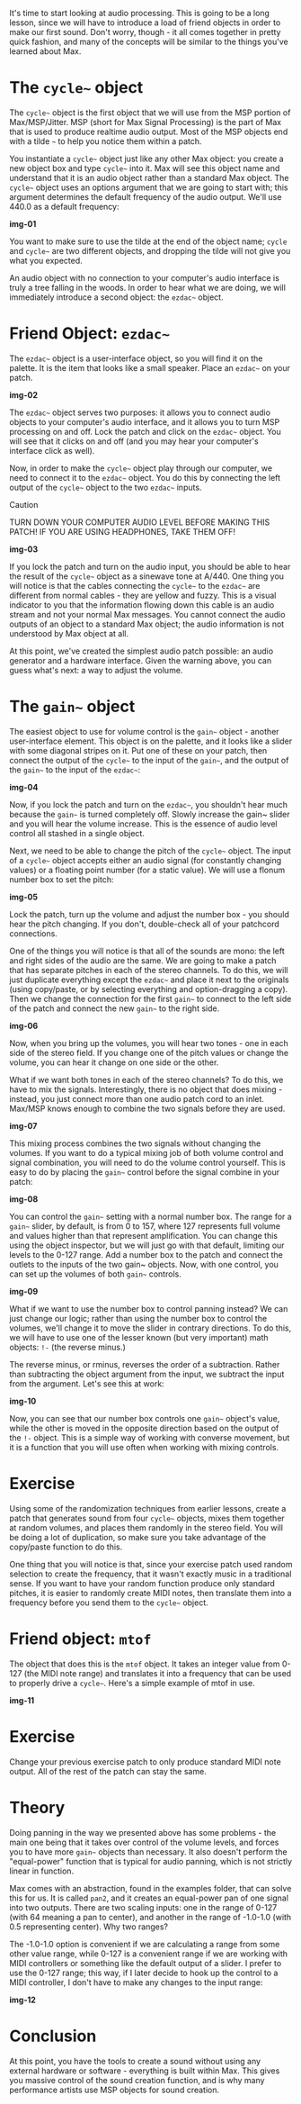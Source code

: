 It's time to start looking at audio processing. This is going to be a long lesson, since we will have to introduce a load of friend objects in order to make our first sound. Don't worry, though - it all comes together in pretty quick fashion, and many of the concepts will be similar to the things you've learned about Max.

# The `cycle~` object
The `cycle~` object is the first object that we will use from the MSP portion of Max/MSP/Jitter. MSP (short for Max Signal Processing) is the part of Max that is used to produce realtime audio output. Most of the MSP objects end with a tilde `~` to help you notice them within a patch.

You instantiate a `cycle~` object just like any other Max object: you create a new object box and type `cycle~` into it. Max will see this object name and understand that it is an audio object rather than a standard Max object. The `cycle~` object uses an options argument that we are going to start with; this argument determines the default frequency of the audio output. We'll use 440.0 as a default frequency:

**img-01**

You want to make sure to use the tilde at the end of the object name; `cycle` and `cycle~` are two different objects, and dropping the tilde will not give you what you expected.

An audio object with no connection to your computer's audio interface is truly a tree falling in the woods. In order to hear what we are doing, we will immediately introduce a second object: the `ezdac~` object.

# Friend Object: `ezdac~`
The `ezdac~` object is a user-interface object, so you will find it on the palette. It is the item that looks like a small speaker. Place an `ezdac~` on your patch.

**img-02**

The `ezdac~` object serves two purposes: it allows you to connect audio objects to your computer's audio interface, and it allows you to turn MSP processing on and off. Lock the patch and click on the `ezdac~` object. You will see that it clicks on and off (and you may hear your computer's interface click as well).

Now, in order to make the `cycle~` object play through our computer, we need to connect it to the `ezdac~` object. You do this by connecting the left output of the `cycle~` object to the two `ezdac~` inputs.

> [!CAUTION]
> TURN DOWN YOUR COMPUTER AUDIO LEVEL BEFORE MAKING THIS PATCH! IF YOU ARE USING HEADPHONES, TAKE THEM OFF!

**img-03**

If you lock the patch and turn on the audio input, you should be able to hear the result of the `cycle~` object as a sinewave tone at A/440. One thing you will notice is that the cables connecting the `cycle~` to the `ezdac~` are different from normal cables - they are yellow and fuzzy. This is a visual indicator to you that the information flowing down this cable is an audio stream and not your normal Max messages. You cannot connect the audio outputs of an object to a standard Max object; the audio information is not understood by Max object at all.

At this point, we've created the simplest audio patch possible: an audio generator and a hardware interface. Given the warning above, you can guess what's next: a way to adjust the volume.

# The `gain~` object
The easiest object to use for volume control is the `gain~` object - another user-interface element. This object is on the palette, and it looks like a slider with some diagonal stripes on it. Put one of these on your patch, then connect the output of the `cycle~` to the input of the `gain~`, and the output of the `gain~` to the input of the `ezdac~`:

**img-04**

Now, if you lock the patch and turn on the `ezdac~`, you shouldn't hear much because the `gain~` is turned completely off. Slowly increase the gain~ slider and you will hear the volume increase. This is the essence of audio level control all stashed in a single object.

Next, we need to be able to change the pitch of the `cycle~` object. The input of a `cycle~` object accepts either an audio signal (for constantly changing values) or a floating point number (for a static value). We will use a flonum number box to set the pitch:

**img-05**

Lock the patch, turn up the volume and adjust the number box - you should hear the pitch changing. If you don't, double-check all of your patchcord connections.

One of the things you will notice is that all of the sounds are mono: the left and right sides of the audio are the same. We are going to make a patch that has separate pitches in each of the stereo channels. To do this, we will just duplicate everything except the `ezdac~` and place it next to the originals (using copy/paste, or by selecting everything and option-dragging a copy). Then we change the connection for the first `gain~` to connect to the left side of the patch and connect the new `gain~` to the right side.

**img-06**

Now, when you bring up the volumes, you will hear two tones - one in each side of the stereo field. If you change one of the pitch values or change the volume, you can hear it change on one side or the other.

What if we want both tones in each of the stereo channels? To do this, we have to mix the signals. Interestingly, there is no object that does mixing - instead, you just connect more than one audio patch cord to an inlet. Max/MSP knows enough to combine the two signals before they are used.

**img-07**

This mixing process combines the two signals without changing the volumes. If you want to do a typical mixing job of both volume control and signal combination, you will need to do the volume control yourself. This is easy to do by placing the `gain~` control before the signal combine in your patch:

**img-08**

You can control the `gain~` setting with a normal number box. The range for a `gain~` slider, by default, is from 0 to 157, where 127 represents full volume and values higher than that represent amplification. You can change this using the object inspector, but we will just go with that default, limiting our levels to the 0-127 range. Add a number box to the patch and connect the outlets to the inputs of the two gain~ objects. Now, with one control, you can set up the volumes of both `gain~` controls.

**img-09**

What if we want to use the number box to control panning instead? We can just change our logic; rather than using the number box to control the volumes, we'll change it to move the slider in contrary directions. To do this, we will have to use one of the lesser known (but very important) math objects: `!-` (the reverse minus.)

The reverse minus, or rminus, reverses the order of a subtraction. Rather than subtracting the object argument from the input, we subtract the input from the argument. Let's see this at work:

**img-10**

Now, you can see that our number box controls one `gain~` object's value, while the other is moved in the opposite direction based on the output of the `!-` object. This is a simple way of working with converse movement, but it is a function that you will use often when working with mixing controls.

# Exercise
Using some of the randomization techniques from earlier lessons, create a patch that generates sound from four `cycle~` objects, mixes them together at random volumes, and places them randomly in the stereo field. You will be doing a lot of duplication, so make sure you take advantage of the copy/paste function to do this.

One thing that you will notice is that, since your exercise patch used random selection to create the frequency, that it wasn't exactly music in a traditional sense. If you want to have your random function produce only standard pitches, it is easier to randomly create MIDI notes, then translate them into a frequency before you send them to the `cycle~` object.

# Friend object: `mtof`
The object that does this is the `mtof` object. It takes an integer value from 0-127 (the MIDI note range) and translates it into a frequency that can be used to properly drive a `cycle~`. Here's a simple example of mtof in use.

**img-11**

# Exercise
Change your previous exercise patch to only produce standard MIDI note output. All of the rest of the patch can stay the same.

# Theory
Doing panning in the way we presented above has some problems - the main one being that it takes over control of the volume levels, and forces you to have more `gain~` objects than necessary. It also doesn't perform the "equal-power" function that is typical for audio panning, which is not strictly linear in function.

Max comes with an abstraction, found in the examples folder, that can solve this for us. It is called `pan2`, and it creates an equal-power pan of one signal into two outputs. There are two scaling inputs: one in the range of 0-127 (with 64 meaning a pan to center), and another in the range of -1.0-1.0 (with 0.5 representing center). Why two ranges?

The -1.0-1.0 option is convenient if we are calculating a range from some other value range, while 0-127 is a convenient range if we are working with MIDI controllers or something like the default output of a slider. I prefer to use the 0-127 range; this way, if I later decide to hook up the control to a MIDI controller, I don't have to make any changes to the input range:

**img-12**

# Conclusion
At this point, you have the tools to create a sound without using any external hardware or software - everything is built within Max. This gives you massive control of the sound creation function, and is why many performance artists use MSP objects for sound creation.
